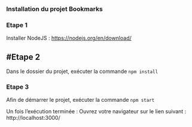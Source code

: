 ### Installation du projet Bookmarks

### Etape 1
Installer NodeJS :
https://nodejs.org/en/download/

## #Etape 2 
Dans le dossier du projet, exécuter la commande
`npm install` 

### Etape 3 
Afin de démarrer le projet, exécuter la commande
`npm start` 

Un fois l’exécution terminée : 
Ouvrez votre navigateur sur le lien suivant : http://localhost:3000/

